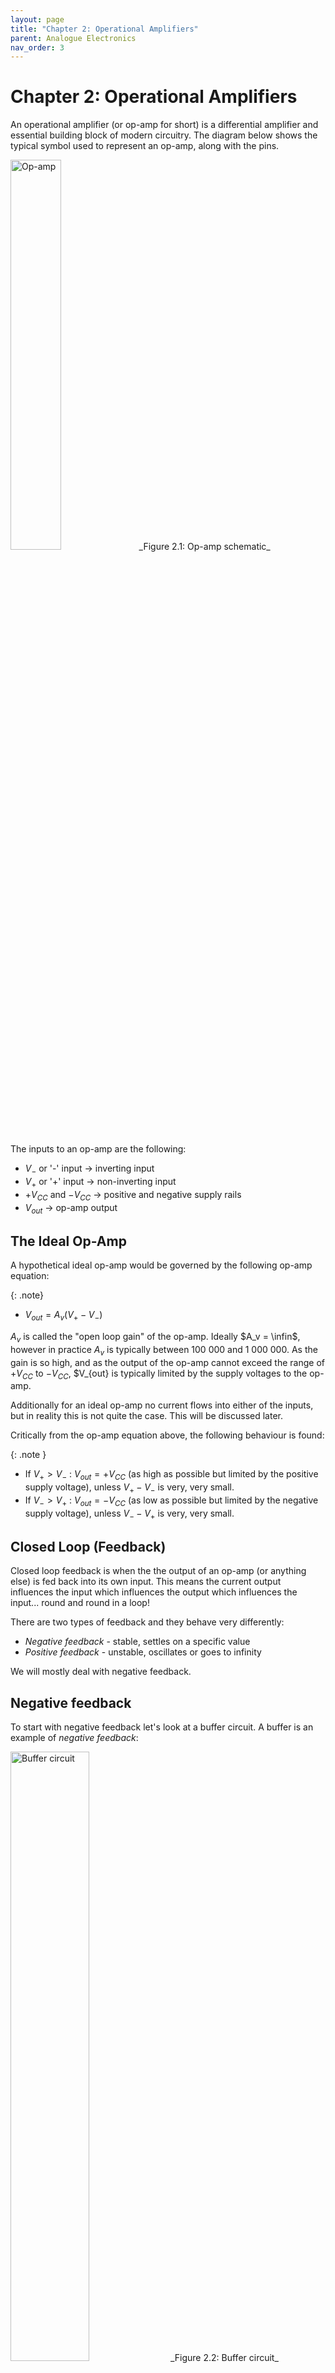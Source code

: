 ```yaml
---
layout: page
title: "Chapter 2: Operational Amplifiers"
parent: Analogue Electronics
nav_order: 3
---
```


# Chapter 2: Operational Amplifiers 

An operational amplifier (or op-amp for short) is a differential amplifier and essential building block of modern circuitry. The diagram below shows the typical symbol used to represent an op-amp, along with the pins.

<img src="./images/n_2.1_op_amp.png" width="40%" alt="Op-amp"/>
_Figure 2.1: Op-amp schematic_

The inputs to an op-amp are the following:

* $V_{-}$ or '-' input $\rightarrow$ inverting input
* $V_{+}$ or '+' input $\rightarrow$ non-inverting input
* $+V_{CC}$ and $-V_{CC}$ $\rightarrow$ positive and negative supply rails
* $V_{out}$ $\rightarrow$ op-amp output

## The Ideal Op-Amp

A hypothetical ideal op-amp would be governed by the following op-amp equation:

{: .note}
- $V_{out}=A_v(V_+-V_-)$

$A_v$ is called the "open loop gain" of the op-amp. Ideally $A_v = \infin$, however in practice $A_v$ is typically
between 100 000 and 1 000 000. As the gain is so high, and as the output of the op-amp cannot exceed the range of $+V_{CC}$ to $-V_{CC}$, $V_{out} is typically limited by the supply voltages to the op-amp.

Additionally for an ideal op-amp no current flows into either of the inputs, but in reality this is not quite the case. This will be discussed later.

Critically from the op-amp equation above, the following behaviour is found:

{: .note }
- If $V_+ > V_-$ : $V_{out} = +V_{CC}$ (as high as possible but limited by the positive supply voltage), unless $V_+-V_-$ is very, very small.
- If $V_- > V_+$ : $V_{out} = -V_{CC}$ (as low as possible but limited by the negative supply voltage), unless $V_--V_+$ is very, very small.

## Closed Loop (Feedback)
Closed loop feedback is when the the output of an op-amp (or anything else) is fed back into its own input. This means the current output influences the input which influences the output which influences the input...
round and round in a loop!

There are two types of feedback and they behave very differently:
* _Negative feedback_ - stable, settles on a specific value
* _Positive feedback_ - unstable, oscillates or goes to infinity

We will mostly deal with negative feedback.

## Negative feedback

To start with negative feedback let's look at a buffer circuit. A buffer is an example of _negative feedback_:

<img src="./images/2.2.png" width="50%" alt="Buffer circuit"/>
_Figure 2.2: Buffer circuit_

If we arrange our circuit so that $V_{out}$ affects $V_-$ such that when
$V_{out}$ increases so does $V_-$, then we find that the output
counteracts itself: The bigger $V_{out}$, the bigger $V_-$, causing
$V_{out}$ to decrease. This is called negative feedback.

In practice, if a negative feedback loop exists then the inputs of the op-amp will be driven extremely close to equality, which then satisfies the op-amp equation, provided that the output is not saturated (driven to its extremes). In other words
$V_{+}= V_{-}$ because $A_{v}$ is very large. This can directly be seen
for the circuit above because $(V_+-V_-)\times A_v=V_{out}$ and
$V_{out}$ is given to be not up to its limits. This can only be true
with $A_{v}$ very big when $V_+-V_-$ is very small, thus $V_+$ must be
about equal to $V_-$ .

<div class="example" markdown="1">
#### **Example 2.1**

For example, if $V_{in}=10.0$ V, and $A_v=100000$ then the following
will be the outcome:

1.  $V_{out}=10.0\times {100000}/{(1+100000)}=9.9999$ V

(This follows from the equation
$V_{out}=(V_{in}-V_{out})\times A_v  => V_{out}=V_{in}\frac{A_v}{1+A_v}$)

1.  $V_+-V_-=V_{in}-V_{out}=0.0001$ V

(If it bothers you that 10.0 -- 9.9999 = 0.0001, and 0.0001 x 100 000 =
10.0 which is not equal to 9.9999; this inconsistency is simply because
the calculations above are not done to infinite accuracy. The precise
answers would have been:

1.  $V_{out}=10.0\times {100\ 000}/{(1+100\ 000)}=9.99990000099999000009999900000999990\dots \ V$
    

2.  $V_+-V_-=V_{in}-V_{out}=0.00009999900000999990000099999000009\dots \ V$
</div>

In most cases, it will be good enough to simply work with $V_-=V_+$ in the case of negative feedback, therefore $V_{out}=V_{in}=$ 10.0 V in this example.

Another property of the ideal op-amp is that the inputs draw no current, implying that a real op-amp has very high input impedances.

The ideal op-amp has zero output impedance, implying a very low output impedance for a real op-amp.

These rules allow us to analyse just about any op-amp circuit.

The last circuit above is called a _buffer_ or a _voltage follower_.

It is used to change a high impedance point to a low impedance output,
for example when a _regulated voltage_ is required. Anyone of the following circuits will do this:

<img src="./images/2.3.png" width="100%" alt="Buffer or voltage follower circuit"/>
_Figure 2.3: Buffer or voltage follower circuit_

In the first example the ratio of the resistors will determine the
regulated voltage.

In the $2^{nd}$ example the voltage of the Zener diode will determine
the regulated voltage provided that $V_{s+}$ (the positive supply
voltage to the op-amp) is higher than the Zener voltage. The resistor
must be chosen that the current through the Zener is adequate --
typically in the order of 10 mA (but always check the datasheet for your
component).

Why is the point connected to the non-inverting input a high impedance
point while the output of the op-amp is low impedance? The difference
lies in what will happen with the voltage of a point when a load is
connected to it. If you connect a load of even relatively high
resistance to the non-inverting input in these cases, the voltage there
will change. The output of the op-amp is designed to have small
impedance -- it is actually a small amplifier sitting there. So if you
connect a load to the output of the op-amp, the voltage will change only
a little bit.

## Analysis of some Circuits

### The Comparator

In a comparator, two signals are compared, and the output indicates
which one is bigger. An op-amp can be used as a comparator, although it
is possible to find better comparators (e.g. faster switching).

<img src="./images/2.4.png" width="50%" alt="Powered op-amp comparator circuit"/>
_Figure 2.4: Powered op-amp comparator circuit_

If $V_+ > V_-:   V_{out}$ is high If $V_- > V_+:  V_{out}$ is low

'High' means "a voltage close to $V_{s+}$" and 'low' means "a voltage
close to $V_{s-}$".

Consider the following circuit:

<img src="./images/2.5.png" width="50%" alt="Comparator circuit with voltage divider"/>
_Figure 2.5: Comparator circuit with voltage divider_

If the voltage at $V_+$ is larger then the voltage at $V_-$ , which is
generated by the resistor divider, then the output will go high. Else
the output will go low.

### The Window Comparator

The function of the Window Comparator is to indicate when a signal
($V_{in}$ in this circuit) is between two limits.

<img src="./images/2.6.png" width="50%" alt="Window comparator circuit"/>
_Figure 2.6: Window comparator circuit_   

If $V_{in}>V_1: V_{out1}$ is high If $V_{in}<V_2 : V_{out2}$ is high

Thus if $V_{in}$ is within the limits of $V_1$ and $V_2$, the output of
the OR gate is low.

It can be used to drive a light (like a red LED) indicating when a
signal is out of limits.

> #### **Question 2.1**
> Design an equivalent Window Comparator, by swopping the inputs to the op-amps and by using a NAND gate.

### The Inverting Amplifier

In this circuit, if the output pin of the op-amp were to change then the
inverting input of the op-amp would change in the same direction. You
can see this by considering R1 and R2 as a voltage divider. Because of
this we have negative feedback.

<img src="./images/2.7.png" width="50%" alt="Inverting amplifier circuit"/>
_Figure 2.7: Inverting amplifier circuit_

Because we have negative feedback we can say that the inverting input
will be forced to the same voltage as the non-inverting input (the
output can clearly have no influence on the non-inverting input). Thus
the inverting input will be forced to 0 V.

$i_1=\frac{V_{in}-0}{R_1}=i_2$ (if we assume that the inputs of the
op-amp draw no current) $$V_{across\ R2}=R_2i_2=\frac{V_{in}R_2}{R_1}$$
One end of $R_2$ is at 0 V, current flows from a more positive to a more
negative potential: $$\therefore V_{out}=0-\frac{V_{in}R_2}{R_1}$$ Gain
is the ratio of the output voltage to the input voltage:

{: .note }
$$Gain=\frac{V_{out}}{V_{in}}=-\frac{R_2}{R_1}$$ 

We can set the gain of the circuit independently of *$A_{v}$* simply with the ratio of resistors (because $A_{v}$ is very large and the current flowing into $V_-$ is very small).

Since the gain is negative we call this circuit an **inverting amplifier**.

### The Non-Inverting Amplifier

<img src="./images/2.8.png" width="50%" alt="Non-inverting amplifier circuit"/>
_Figure 2.8: Non-inverting amplifier circuit_

Negative feedback is present, so the negative input of the op-amp will
be driven to $V_{in}$.

By Ohm's Law: $i_1=\frac{V_{in}}{R_1}$

By KCL: $i_{2} = i_{1}$
$$\therefore V_{acrossR2}=i_2R_2=\frac{V_{in}R_2}{R_1}$$ By KVL:
$$V_{out}=V_{acrossR1}+V_{acrossR2}$$ $$=V_{in}+\frac{V_{in}R_2}{R_1}$$
$$=V_{in}(1+\frac{R_2}{R_1})$$

{: .note }
$$Gain=\frac{V_{out}}{V_{in}}=1+\frac{R_2}{R_1}$$ 

No inversion occurs and the minimum gain is 1.

Once again you should note that the op-amp parameters have no effect on the circuit's gain (because $A_{v}$ is very large and the current flowing into $V_{-}$ is very small).

### The Differential Amplifier

<img src="./images/2.9.png" width="50%" alt="Differential amplifier circuit"/>
_Figure 2.9: Differential amplifier circuit_

{: .note }
$$V_{out}=\frac{R_2}{R_1}(V_2-V_1)$$ 

This circuit is useful for signal conditioning (for example with common noise present on $V_{1}$ and $V_{2}$) as well as for subtracting offsets from signals.

> #### **Question 2.2**
> Derive the equation given above.

A general differential amplifier is discussed in the next sub-section "A short-cut method".

You do not normally get very high precision from the circuit above
because of the difficulty of matching resistors.

If very high precision is needed you can use an "instrumentation
amplifier" such as the AD620 or INA110. It has very accurate internal
resistors such as $R_{1}$, $R_{2}$ and $R_{3}$ in the following
schematic of a typical instrumentation amplifier. $R_{gain}$ is external
and adjusts the common gain.

<img src="./images/2.10.png" width="80%" alt="Instrumentation amplifier circuit"/>
_Figure 2.10: Instrumentation amplifier circuit_

You don't have to memorize this equation, but here it is:
$$\frac{V_{out}}{V_2-V_1}=(1+\frac{2R_1}{R_{gain}})\frac{R_3}{R_2}$$
Check that if $R_{gain}$ is left out, the gain is $\frac{R_3}{R_2}$ .

> #### **Question**
> Why can the last statement be made, from the equation and from the circuit?

### A short-cut method

Consider the following network:

<img src="./images/2.11.png" width="50%" alt="Example network for short-cut method"/>
_Figure 2.11: Example network for short-cut method_   

The sum of all the currents flowing into any one point should be zero
(KCL).

$$\frac{V_1-V_4}{R_1} + \frac{V_2-V_4}{R_2} + \frac{V_3-V_4}{Z_1} + \frac{V_5-V_4}{Z_2} + \frac{-V_4}{R_3} = 0$$

Re-arranged:

$$V_4\left(\frac{1}{R_1} + \frac{1}{R_2} + \frac{1}{Z_1} + \frac{1}{Z_2} + \frac{1}{R_3}\right) = \frac{V_1}{R_1} + \frac{V_2}{R_2} + \frac{V_3}{Z_1} + \frac{V_5}{Z_2}$$

$$= \frac{V_1}{R_1} + \frac{V_2}{R_2} + \frac{V_3}{Z_1} + \frac{V_5}{Z_2}$$

$$= \frac{V_1}{R_1} + \frac{V_2}{R_2} + \frac{V_3}{Z_1} \text{ (if } Z_2 \to \infty \text{)}$$

{: .note }
$$\therefore V_4\left(\frac{1}{R_1} + \frac{1}{R_2} + \frac{1}{Z_1} + \frac{1}{R_3} + \cdots\right) = \frac{V_1}{R_1} + \frac{V_2}{R_2} + \frac{V_3}{Z_1} + \cdots,$$

after taking into account the $\infty$ impedances and 0 voltages, and
leaving the expansion possibility for more connections.

***This is the rule of the short-cut method.***

The left-hand side of the equation can be applied to any high impedance
point in a circuit.

Note that *Z* can be equal to $R, sL, 1/(sC), R+sL, R+1/(sC)$ -- in fact
any impedance.

{: .note }
"s" in these terms is the Laplace operator. It is connected to frequency by the equation $s=i\omega$, with "*i*" the imaginary number $\sqrt{-1}$ and $\omega =2\pi f$, with $\omega$ in rad/s and *f* in Hz.

If you have a gain or a transfer as a function of Laplace s:

{: .note }
1.  Replacing s = 0 will give you the gain at DC or very low
    frequencies.
2.  Replacing s $\infty$ will give you the gain at very high
    frequencies.

For this course you must memorize that:

{: .note }
1.  The impedance of an inductor $=sL$, with $L$ the inductance in H
    (henry) \[you should be familiar with $i\omega$L as the
    impedance\]
2.  The impedance of a capacitor $={1}/{(sC)}$ , with $C$ the
    capacitance in F (farad) \[you should be familiar with
    1/(i$\omega$C) as the impedance\]
3.  The impedance of two components connected in series is the sum of
    the two impedances
4.  $1/s$ is representing an integral

As a first example, apply the short-cut method to an **inverting gain** op-amp network:

<img src="./images/2.12.png" width="50%" alt="Inverting gain op-amp network"/>
_Figure 2.12: Inverting gain op-amp network_  

$$V_m\left(\frac{1}{R_1} + \frac{1}{R_2} + \frac{1}{Z_{opamp}}\right) = \frac{V_1}{R_1} + \frac{V_2}{R_2} + \frac{V?}{Z_{opamp}}$$

$$\therefore V_m\left(\frac{1}{R_1} + \frac{1}{R_2}\right) = \frac{V_1}{R_1} + \frac{V_2}{R_2} \text{ because } Z_{opamp} \to \infty$$

But $V_{m} = 0$ because the +input of the op-amp is connected to ground
and the --input will equal the +input. The --input will equal the +input
because of the very high gain of the op-amp and the feedback to the
--input of the op-amp.

$$\text{Therefore } 0 = \frac{V_1}{R_1} + \frac{V_2}{R_2}$$

$$\therefore V_2 = V_1\left(-\frac{R_2}{R_1}\right) \quad \therefore \frac{V_2}{V_1} = -\frac{R_2}{R_1}$$



{: .note }
When there is only one feedback from the output to the op-amp inputs, it must be to the --input. If there are feedbacks to both the --input and the +input, the feedback to the --input must be "dominant". If not, it will be positive feedback and the circuitry will simply drive the op-amp signals to the supply rails.

For example, this is wrong:

<img src="./images/2.13.png" width="50%" alt="Incorrect op-amp network"/>
_Figure 2.13: Incorrect op-amp network_

Checking:

It is always good to check your calculations afterwards.

Quick checks are to determine the transfer function

1.  at zero frequency (Laplace *s* = 0) and/or

2.  at very high frequency (*s* -\>$\infty$).

It can often be seen from op-amp networks what the low and/or high
frequency responses should be (capacitor impedance either infinite or
zero).

**Non-inverting gain:**

<img src="./images/2.14.png" width="50%" alt="Non-inverting gain circuit"/>
_Figure 2.14: Non-inverting gain circuit_

$$V_1\left(\frac{1}{R_1} + \frac{1}{R_2}\right) = V_2\left(\frac{1}{R_2}\right) \quad \therefore \frac{V_2}{V_1} = \frac{\frac{1}{R_1}+\frac{1}{R_2}}{\frac{1}{R_2}} = 1 + \frac{R_2}{R_1}$$

**Adder or Summer:**

<img src="./images/2.15.png" width="50%" alt="Adder or summer circuit"/>
_Figure 2.15: Adder or summer circuit_

$$0 \times \left(\frac{1}{R_1} + \frac{1}{R_2} + \frac{1}{R_3} + \frac{1}{R_0}\right) = 0 = V_1\left(\frac{1}{R_1}\right) + V_2\left(\frac{1}{R_2}\right) + V_3\left(\frac{1}{R_3}\right) + V_0\left(\frac{1}{R_0}\right)$$

$$\therefore V_0 = -\left(\frac{R_0}{R_1}V_1 + \frac{R_0}{R_2}V_2 + \frac{R_0}{R_3}V_3\right)$$

**General differential gain:**

<img src="./images/2.16.png" width="50%" alt="General differential gain circuit"/>
_Figure 2.16: General differential gain circuit_

$$V_m\left(\frac{1}{R_2} + \frac{1}{R_4}\right) = V_2\left(\frac{1}{R_2}\right) \text{ and }$$

$$V_m\left(\frac{1}{R_1} + \frac{1}{R_3}\right) = V_1\left(\frac{1}{R_1}\right) + V_3\left(\frac{1}{R_3}\right)$$

$$\therefore V_2\frac{\frac{1}{R_2}}{\frac{1}{R_2}+\frac{1}{R_4}} = V_1\frac{\frac{1}{R_1}}{\frac{1}{R_1}+\frac{1}{R_3}} + V_3\frac{\frac{1}{R_3}}{\frac{1}{R_1}+\frac{1}{R_3}}$$

$$\therefore V_3\frac{R_1}{R_1+R_3} = V_2\frac{R_4}{R_2+R_4} - V_1\frac{R_3}{R_1+R_3}$$

$$\therefore V_3 = V_2\frac{R_4}{R_1}\left(\frac{R_1+R_3}{R_2+R_4}\right) - V_1\frac{R_3}{R_1} = V_2\frac{R_4}{R_2}\left(\frac{1+\frac{R_3}{R_1}}{1+\frac{R_4}{R_2}}\right) - V_1\frac{R_3}{R_1} = V_2\frac{1+\frac{R_3}{R_1}}{1+\frac{R_2}{R_4}} - V_1\frac{R_3}{R_1}$$

Check if it complies with your existing knowledge of a differential gain
where $R_4=R_3$ and $R_2=R_1$:

$$\frac{V_3}{V_2-V_1} = \frac{R_3}{R_1} \quad \checkmark$$

Trying to derive the equation for the general differential gain without
the short-cut method, will demonstrate how many lesser steps are
required with the short-cut method.

**Integrator:**

<img src="./images/2.17.png" width="50%" alt="Integrator circuit"/>
_Figure 2.17: Integrator circuit_ 

$$0 = V_1\left(\frac{1}{R}\right) + V_2(sC)$$

$$\therefore \frac{V_2}{V_1} = -\frac{1}{sRC}$$

This is an integrator with a gain of $-\frac{1}{RC}$.

Check:
$$\left.\frac{V_2}{V_1}\right|_{s=0} \to -\infty \quad \checkmark$$

$$\left.\frac{V_2}{V_1}\right\|_{s\to \infty} \to 0 \quad \checkmark$$

**1st order low-pass filter:**

<img src="./images/2.18.png" width="50%" alt="1st order low-pass filter circuit"/>
_Figure 2.18: 1st order low-pass filter circuit_

$$V_m\left(\frac{1}{R_1} + \frac{1}{R_2}\right) = V_2\left(\frac{1}{R_2}\right) \text{ and }$$

$$V_m\left(\frac{1}{R} + sC\right) = V_1\left(\frac{1}{R}\right)$$

$$\therefore V_2\frac{\frac{1}{R_2}}{\frac{1}{R_1}+\frac{1}{R_2}} = V_1\frac{\frac{1}{R}}{\frac{1}{R}+sC}$$

$$\therefore \frac{V_2}{V_1} = \left(1+\frac{R_2}{R_1}\right)\frac{1}{sRC+1} = \frac{K}{\tau s+1} = \frac{K\omega}{s+\omega}$$

This is a 1st order low-pass filter with time constant $\tau$ of $RC$
and low frequency gain $K$ of $1+\frac{R_2}{R_1}$.

Remember bandwidth or cut-off frequency
$\omega = 2\pi f = \frac{1}{\tau}$, with $\omega$ in rad/s, $f$ in Hz
and $\tau$ in s (seconds).

$\frac{K\omega}{s+\omega}$ is the form of a 1st order low-pass filter
with a DC gain of K.

Check:
$$\left.\frac{V_2}{V_1}\right|_{s=0} = 1+\frac{R_2}{R_1} \quad \checkmark$$

$$\left.\frac{V_2}{V_1}\right\|_{s \to \infty} \to 0 \quad \checkmark$$

Therefore, at low frequency there will be a gain greater than 1.0, but
at higher frequency, the gain will become smaller and smaller. So it is
indeed a low-pass filter.

## Combining Op-amp circuitry with Transistors

It is often required that a signal must be amplified and then it must
drive a load that requires more current than what an op-amp can supply.
Therefore a transistor must be combined with the op-amp. Both the
following circuits may work, but the second one will be more accurate.

<img src="./images/2.19.png" width="50%" alt="Inverting amplifier circuit with transistor"/>
_Figure 2.19: Inverting amplifier circuit with transistor_

> #### **Question 2.3**
> Do you agree with the equation:
> $$V_{out} = -\frac{R_2}{R_1}V_{in} - 0.7$$

<img src="./images/2.20.png" width="50%" alt="More accurate inverting amplifier circuit with transistor"/>
_Figure 2.20: More accurate inverting amplifier circuit with transistor_

> #### **Question 2.4**
> Do you agree with the equation: $$V_{out} = -\frac{R_2}{R_1}V_{in}$$
> What happened to the 0.7 V in the last case?

> #### **Question 2.5**
> How would you combine NPN and PNP transistors with an Op-amp to allow positive and negative current through the load?

## Designing and selecting components

Resistors, capacitors, inductors and zener diodes come only in certain
values, also depending on the accuracy of the components. These are
given in the Appendix \"Number series\...\"

It is obvious from the transfer functions derived above, that different
orders of for example resistors can give the same transfer function on
the first look. For example,
$\frac{33\,\Omega}{10\,\Omega} = \frac{33\,k\Omega}{10\,k\Omega}$. But
there are obvious reasons why the $k\Omega$ resistors is a far better
choice when working with op-amps than the $\Omega$ only resistors:

1.  For given voltages, larger resistors dissipate less power than
    smaller resistors -- wasting energy is not sensible.

2.  Op-amps can only supply or sink current in the order of 10 mA, so
    with resistors in the $\Omega$ only range only very small signals
    can be handled.

## Single Supply and Dual Supply Op-amps

For an op-amp to work correctly $\textit{all}$ inputs and the output of
the op-amp must be within its allowable range. This range is constrained
by the power supply rails.

For a common dual rail op-amp (e.g. LM741) neither the input nor output
voltages will exactly go from rail to rail.

<img src="./images/2.21.png" width="50%" alt="Input/output voltage range for dual supply op-amp"/>
_Figure 2.21: Input/output voltage range for dual supply op-amp_

The difference between the dual supply device and the single supply
device is in the allowable input voltage range relative to the supply
voltages.

For a single supply op-amp (e.g. LM358, $V_{s-}$ is usually ground):

<img src="./images/2.22.png" width="50%" alt="Input/output voltage range for single supply op-amp"/>
_Figure 2.22: Input/output voltage range for single supply op-amp_

Note: Although the input is shown here to be as low as on $V_{s-}$, it
must still be slightly bigger than $V_{s-}$.

Why are single supply op-amps useful?

Simply because dual supplies are more expensive and require more space.

Can you use dual supplies on a single supply op-amp? Yes, provided you don't exceed the maximum _total_ supply voltage ($V_{s+} - V_{s-}$) allowed for the op-amp.

Single supply op-amps, such as the LM358, will give some distortions
when crossing over from positive to negative or negative to positive
current on its output. A dual supply op-amp, such as the LF353 won't
display this distortion.

Consider the circuit below, with $V_+ = 10\,\text{V}$, assuming the
specification: $0.5\,\text{V} \leq V_{out} \leq 9.5\,\text{V}$:

<img src="./images/2.23.png" width="50%" alt="Dual supply op-amp example circuit"/>
_Figure 2.23: Dual supply op-amp example circuit_

1.  The allowable range for $V_{in}$ is from 0.05 V to 0.95 V
    (restricted by the limited range of $V_{out}$).

But the input to an op-amp [circuit]{.underline} usually has different
restrictions than the inputs to the op-amp themselves.

Consider this circuit with a single supply op-amp:

<img src="./images/2.24.png" width="50%" alt="Single supply op-amp example circuit"/>
_Figure 2.24: Single supply op-amp example circuit_   

$V_{in}$ can be negative because that will cause $V_{out}$ to be
positive. $V_{-}$ will be forced to ground and thus, from the op-amp's
point of view, all signals are in the allowable range.

But in this latter case $V_{in}$ can't be positive because $V_{out}$
can't be negative.

Special rail to rail op-amps are available that will allow both input
and output voltages to swing almost to both supply rails. These op-amps
use MOSFETs internally instead of transistors. They have smaller
saturation voltages than transistors.

## The Non-Ideal Op-amp

### Input Offset Voltage

One of the properties of a real-life op-amp that will cause deviation
from the model is that an op-amp used in negative feedback will not be
able to drive both its inputs to the exact same voltage. Input Offset
voltage specifies the maximum voltage difference between the inputs when
the op-amp is in negative feedback mode.

### Input Bias Current

We also assumed that no current flowed into the inputs. In reality some
current will. This current is called the input bias current and because
the two inputs might not draw identical currents, this value is the
average of the two inputs.

### Gain Bandwidth Limits

All op-amps have a specification called Gain Bandwidth Product (GBWP).
This is a constant for that device and it is measured in MHz. The
product of the open loop gain of the op-amp and the frequency of
operation is roughly constant.

Thus, as the operating frequency goes up, the open loop gain goes down.

E.g. the LM358: GBWP = 1 MHz

Up to 10 Hz: $A_v = 100\,000$

At 1 kHz: $A_v = 1000$

At 10 kHz: $A_v = 100$ etc.

We originally assumed that $A_v$ was infinite for our analysis of op-amp
behaviour. If $A_v$ is less, then overall performance will deteriorate.

As a rule of thumb keep the closed loop gain of the op-amp circuit
$< A_v/10$.

### Slew Rate Limitation

The "slew rate" of an op-amp is the maximum rate of change of its
output. It is typically specified in V/µs. The LM358 has a slew rate of
0.5 V/µs.

Thus, if the LM358's output had to swing sharply from 0 V to 5 V the
output waveform would look like this:

<img src="./images/2.25.png" width="50%" alt="Slew rate limitation"/>
_Figure 2.25: Slew rate limitation_

This will distort square edges and limits the frequency of operation in
comparator applications.

## Dedicated Comparator Circuits

There are devices called comparators which are similar to op-amps but
are used in applications where the output is only high or low. Examples
include the LM311 and LM393. They often have \"open collector\" and
\"open emitter\" outputs.

To use them you have to connect the collector to the supply and a
pull-down resistor from the emitter to ground (the $2^\text{nd}$ diagram
below). So this is a comparator followed by an emitter follower. It can
also be connected as in the $1^\text{st}$ diagram, with then the output
the inverse of the circuit of the $2^\text{nd}$ diagram.

Their slew rate can be as high as 30 V/µs.

<img src="./images/2.26.png" width="100%" alt="Dedicated comparator circuits"/>
_Figure 2.26: Dedicated comparator circuits_

Remember that the output pin will have some parasitic capacitance. This
will slow down the maximum possible rate of change of the output. The
rise time can be reduced by reducing $R_1$ at the cost of larger current
wastage through the comparator's output. Typically $R_1$ will be about
1k.

The $1^\text{st}$ diagram looks suspicious in terms of the comparator
component output driving the transistor without any resistor. Presumably
the comparator output has sufficient internal resistance.

## Hysteresis

Hysteresis is an important aspect in controlling devices.

Suppose that we are using an op-amp as a comparator to control a cooling
fan. If temperature $> 50^\circ\text{C}$ the fan must be on. Suppose the
temperature sensor outputs 2.5 V at $50^\circ\text{C}$. We can put
together the following circuit (the reason for the 2 transistors is to
eventually be able to supply sufficient current to the fan):

<img src="./images/2.27.png" width="50%" alt="Hysteresis example circuit"/>
_Figure 2.27: Hysteresis example circuit_

When the fan turns on it causes the temperature to drop, which will then
turn the fan off, which causes the temperature to rise etc\... The
problem is that the fan will turn on and off very rapidly which is not
good for it. We can fix this problem by using positive feedback or
hysteresis.

Therefore, take note that positive feedback may sometimes be useful. The
amplifier (comparator in this case) is then not running in the linear
mode, since its output will either be maximum or minimum, never in
between except when switching from one extreme to the other as fast as
it can.

<img src="./images/2.28.png" width="50%" alt="Hysteresis example circuit with positive feedback"/>
_Figure 2.28: Hysteresis example circuit with positive feedback_

The output of the op-amp now affects the reference level (the $V_+$
input of the comparator). When the fan is on there is a threshold below
$50^\circ\text{C}$ and when the fan is off the threshold is above
$50^\circ\text{C}$.

If you want to calculate the thresholds remember that if the op-amp's
output is high, $R_f$ is effectively in parallel with $R_1$ and when it
is low $R_f$ is effectively in parallel with $R_2$. This can be used to
calculate the reference voltages, unless you must work more accurately
by taking into account that the output of the comparator won't be
exactly 0 V or 5V. The short-cut method can also be used, which I would
recommend, since it can also handle this more accurate analysis. It can
even handle the case where $R_1$ and $R_2$ are not given, but must be
calculated -- see the tips below.

> #### **Question 2.6**
> Suppose a temperature sensor of 0.1 V/$^\circ\text{C}$ with output 2.5 V at $50^\circ\text{C}$. Let $R_1=R_2=10\,\text{k}\Omega$. Design $R_f$ so that the thresholds for controlling the fan will be at $47^\circ\text{C}$ and $53^\circ\text{C}$. Do the design for two cases:
> 1.  Output of comparator is either 0 V or 5 V
> 2.  Output of comparator is either 0.2 V or 4.8 V
> 
> Tips:
> $$V_{sensor}\left(\frac{1}{R_1}+\frac{1}{R_2}+\frac{1}{R_f}\right)=5\left(\frac{1}{R_1}\right)+V_0\left(\frac{1}{R_f}\right)$$
> and apply this at the two given conditions:
> 1.  $V_{sensor}$ corresponding with the low temperature, while $V_0$ the low voltage
> 2.  $V_{sensor}$ corresponding with the high temperature, while $V_0$ the high voltage
>
> In the most general case, this will give you 2 equations and 3 unknowns:
> $R_1$, $R_2$ and $R_f$.